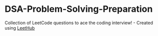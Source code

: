 # DSA-Problem-Solving-Preparation
Collection of LeetCode questions to ace the coding interview! - Created using [LeetHub](https://github.com/QasimWani/LeetHub)
